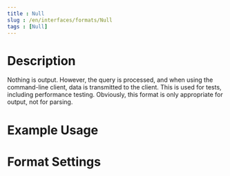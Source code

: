 ```yaml
---
title : Null
slug : /en/interfaces/formats/Null
tags : [Null]
---
```


# Description

Nothing is output. However, the query is processed, and when using the command-line client, data is transmitted to the client. This is used for tests, including performance testing.
Obviously, this format is only appropriate for output, not for parsing.

# Example Usage

# Format Settings